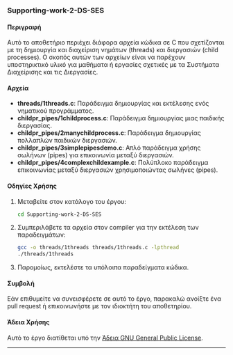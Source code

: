 ### Supporting-work-2-DS-SES

#### Περιγραφή
Αυτό το αποθετήριο περιέχει διάφορα αρχεία κώδικα σε C που σχετίζονται με τη δημιουργία και διαχείριση νημάτων (threads) και διεργασιών (child processes). Ο σκοπός αυτών των αρχείων είναι να παρέχουν υποστηρικτικό υλικό για μαθήματα ή εργασίες σχετικές με τα Συστήματα Διαχείρισης και τις Διεργασίες.

#### Αρχεία
- **threads/1threads.c**: Παράδειγμα δημιουργίας και εκτέλεσης ενός νηματικού προγράμματος.
- **childpr_pipes/1childprocess.c**: Παράδειγμα δημιουργίας μιας παιδικής διεργασίας.
- **childpr_pipes/2manychildprocess.c**: Παράδειγμα δημιουργίας πολλαπλών παιδικών διεργασιών.
- **childpr_pipes/3simplepipesdemo.c**: Απλό παράδειγμα χρήσης σωλήνων (pipes) για επικοινωνία μεταξύ διεργασιών.
- **childpr_pipes/4complexchildexample.c**: Πολύπλοκο παράδειγμα επικοινωνίας μεταξύ διεργασιών χρησιμοποιώντας σωλήνες (pipes).

#### Οδηγίες Χρήσης
1. Μεταβείτε στον κατάλογο του έργου:
   ```sh
   cd Supporting-work-2-DS-SES
   ```
2. Συμπεριλάβετε τα αρχεία στον compiler για την εκτέλεση των παραδειγμάτων:
   ```sh
   gcc -o threads/1threads threads/1threads.c -lpthread
   ./threads/1threads
   ```

3. Παρομοίως, εκτελέστε τα υπόλοιπα παραδείγματα κώδικα.

#### Συμβολή
Εάν επιθυμείτε να συνεισφέρετε σε αυτό το έργο, παρακαλώ ανοίξτε ένα pull request ή επικοινωνήστε με τον ιδιοκτήτη του αποθετηρίου.

#### Άδεια Χρήσης
Αυτό το έργο διατίθεται υπό την [Άδεια GNU General Public License](https://www.gnu.org/licenses/gpl-3.0.html).

---